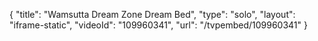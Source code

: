 {
    "title": "Wamsutta Dream Zone Dream Bed",
    "type": "solo",
    "layout": "iframe-static",
    "videoId": "109960341",
    "url": "\/tvpembed\/109960341"
}